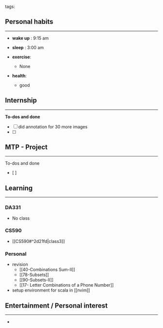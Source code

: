 tags: 
## Personal habits
--- 

- **wake up** : 9:15 am

- **sleep** : 3:00 am

-  **exercise**:
	- None

-  **health**: 
	- good



## Internship 
---
**To-dos and done**
- [ ] did annotation for 30 more images
- [ ] 

## MTP - Project
--- 
To-dos and done
- [ ] 



## Learning
---
### DA331
- No class

### CS590
- [[CS590#^2d21fd|class3]]

### Personal
- revision
	- [[40-Combinations Sum-II]]
	- [[78-Subsets]]
	- [[90-Subsets-II]]
	- [[17- Letter Combinations of a Phone Number]]
- setup environment for scala in [[nvim]]
## Entertainment / Personal interest
---
- 